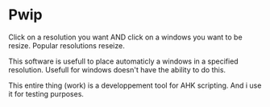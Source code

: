 # Pwip
Click on a resolution you want AND click on a windows you want to be resize. Popular resolutions reseize.

This software is usefull to place automaticly a windows in a specified resolution. Usefull for windows doesn't have the ability to do this.

This entire thing (work) is a developpement tool for AHK scripting. And i use it for testing purposes.
